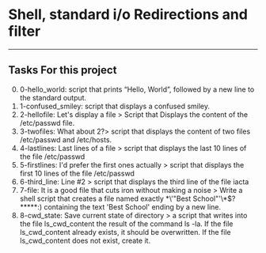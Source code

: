 # Shell, standard i/o Redirections and filter
******
## Tasks For this project
0. 0-hello_world: script that prints “Hello, World”, followed by a new line to the standard output.
1. 1-confused_smiley: script that displays a confused smiley.
2. 2-hellofile: Let's display a file > Script that  Displays the content of the /etc/passwd file.
3. 3-twofiles: What about 2?> script that displays the content of two files /etc/passwd and /etc/hosts.
4. 4-lastlines: Last lines of a file > script that displays the last 10 lines of the file /etc/passwd
5. 5-firstlines:  I'd prefer the first ones actually > script that displays the first 10 lines of the file /etc/passwd
6. 6-third_line: Line #2 > script that displays the third line of the file iacta
7. 7-file: It is a good file that cuts iron without making a noise > Write a shell script that creates a file named exactly \*\\'"Best School"\'\\*$\?\*\*\*\*\*:) containing the text 'Best School' ending by a new line.
8. 8-cwd_state:  Save current state of directory > a script that writes into the file ls_cwd_content the result of the command ls -la. If the file ls_cwd_content already exists, it should be overwritten. If the file ls_cwd_content does not exist, create it.

